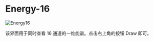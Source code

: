 <!-- OFFLINE_Energy-16.md --- 
;; 
;; Description: 
;; Author: Hongyi Wu(吴鸿毅)
;; Email: wuhongyi@qq.com 
;; Created: 日 10月  7 08:57:05 2018 (+0800)
;; Last-Updated: 一 11月  5 17:04:59 2018 (+0800)
;;           By: Hongyi Wu(吴鸿毅)
;;     Update #: 3
;; URL: http://wuhongyi.cn -->

# Energy-16

![Energy16](/img/Energy16.png)


该界面用于同时查看 16 通道的一维能谱。点击右上角的按钮 Draw 即可。


<!-- OFFLINE_Energy-16.md ends here -->
